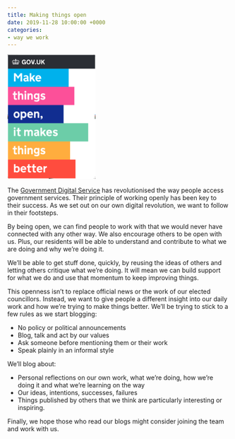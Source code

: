 ```yaml
---
title: Making things open
date: 2019-11-28 10:00:00 +0000
categories: 
- way we work
---
```


<img src="/uploads/govuk%20make%20things%20open.png" width="200">

The [Government Digital Service](https://www.gov.uk/guidance/government-design-principles#tenth) has revolutionised the way people access government services. Their principle of working openly has been key to their success. As we set out on our own digital revolution, we want to follow in their footsteps. 

By being open, we can find people to work with that we would never have connected with any other way. We also encourage others to be open with us. Plus, our residents will be able to understand and contribute to what we are doing and why we’re doing it. 

We’ll be able to get stuff done, quickly, by reusing the ideas of others and letting others critique what we’re doing. It will mean we can build support for what we do and use that momentum to keep improving things. 

This openness isn’t to replace official news or the work of our elected councillors. Instead, we want to give people a different insight into our daily work and how we’re trying to make things better. We’ll be trying to stick to a few rules as we start blogging: 

* No policy or political announcements 
* Blog, talk and act by our values 
* Ask someone before mentioning them or their work 
* Speak plainly in an informal style 

We’ll blog about: 
* Personal reflections on our own work, what we’re doing, how we’re doing it and what we’re learning on the way 
* Our ideas, intentions, successes, failures 
* Things published by others that we think are particularly interesting or inspiring. 

Finally, we hope those who read our blogs might consider joining the team and work with us.
